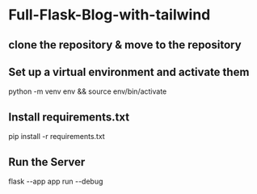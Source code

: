 # Full-Flask-Blog-with-tailwind

## clone the repository & move to the repository

## Set up a virtual environment and activate them

python -m venv env && source env/bin/activate

## Install requirements.txt

pip install -r requirements.txt

## Run the Server

flask --app app run --debug